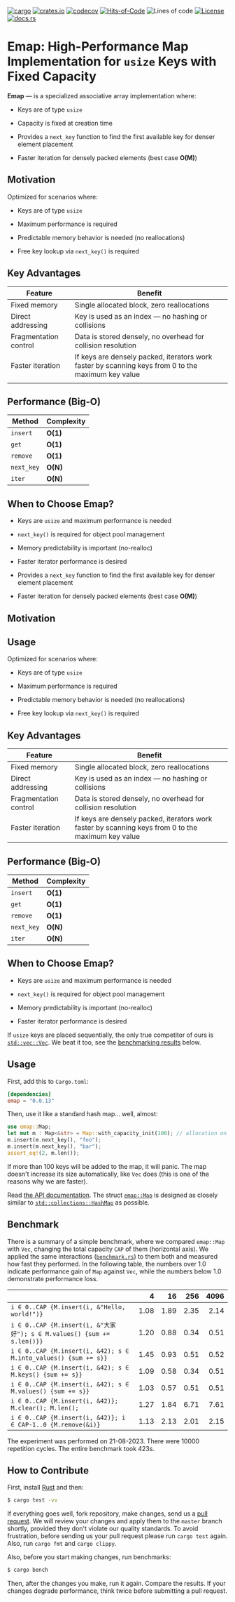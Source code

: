 [![cargo](https://github.com/yegor256/emap/actions/workflows/cargo.yml/badge.svg)](https://github.com/yegor256/emap/actions/workflows/cargo.yml)
[![crates.io](https://img.shields.io/crates/v/emap.svg)](https://crates.io/crates/emap)
[![codecov](https://codecov.io/gh/yegor256/emap/branch/master/graph/badge.svg)](https://codecov.io/gh/yegor256/emap)
[![Hits-of-Code](https://hitsofcode.com/github/yegor256/emap)](https://hitsofcode.com/view/github/yegor256/emap)
![Lines of code](https://img.shields.io/tokei/lines/github/yegor256/emap)
[![License](https://img.shields.io/badge/license-MIT-green.svg)](https://github.com/yegor256/emap/blob/master/LICENSE.txt)
[![docs.rs](https://img.shields.io/docsrs/emap)](https://docs.rs/emap/latest/emap/)

# Emap: High-Performance Map Implementation for `usize` Keys with Fixed Capacity

**Emap** — is a specialized associative array implementation where:

- Keys are of type `usize`

- Capacity is fixed at creation time

- Provides a `next_key` function to find the first available key for denser element placement

- Faster iteration for densely packed elements (best case **O(M)**)

## Motivation
Optimized for scenarios where:

- Keys are of type `usize`

- Maximum performance is required

- Predictable memory behavior is needed (no reallocations)

- Free key lookup via `next_key()` is required

## Key Advantages

| Feature               | Benefit                                                                                            |
| --------------------- | -------------------------------------------------------------------------------------------------- |
| Fixed memory          | Single allocated block, zero reallocations                                                         |
| Direct addressing     | Key is used as an index — no hashing or collisions                                                 |
| Fragmentation control | Data is stored densely, no overhead for collision resolution                                       |
| Faster iteration      | If keys are densely packed, iterators work faster by scanning keys from 0 to the maximum key value |
|                       |


## Performance (Big-O)

| Method     | Complexity |
| ---------- | ---------- |
| `insert`   | **O(1)**   |
| `get`      | **O(1)**   |
| `remove`   | **O(1)**   |
| `next_key` | **O(N)**   |
| `iter`     | **O(N)**   |


## When to Choose Emap?
- Keys are `usize` and maximum performance is needed

- `next_key()` is required for object pool management

- Memory predictability is important (no-realloc)

- Faster iterator performance is desired
- Provides a `next_key` function to find the first available key for denser element placement

- Faster iteration for densely packed elements (best case **O(M)**)

## Motivation
## Usage

Optimized for scenarios where:

- Keys are of type `usize`

- Maximum performance is required

- Predictable memory behavior is needed (no reallocations)

- Free key lookup via `next_key()` is required

## Key Advantages

| Feature               | Benefit                                                                                            |
| --------------------- | -------------------------------------------------------------------------------------------------- |
| Fixed memory          | Single allocated block, zero reallocations                                                         |
| Direct addressing     | Key is used as an index — no hashing or collisions                                                 |
| Fragmentation control | Data is stored densely, no overhead for collision resolution                                       |
| Faster iteration      | If keys are densely packed, iterators work faster by scanning keys from 0 to the maximum key value |


## Performance (Big-O)

| Method     | Complexity |
| ---------- | ---------- |
| `insert`   | **O(1)**   |
| `get`      | **O(1)**   |
| `remove`   | **O(1)**   |
| `next_key` | **O(N)**   |
| `iter`     | **O(N)**   |


## When to Choose Emap?
- Keys are `usize` and maximum performance is needed

- `next_key()` is required for object pool management

- Memory predictability is important (no-realloc)

- Faster iterator performance is desired

If `usize` keys are placed sequentially, the only true competitor of ours is
[`std::vec::Vec`](https://doc.rust-lang.org/std/vec/struct.Vec.html).
We beat it too, see the [benchmarking results](#benchmark) below.

## Usage

First, add this to `Cargo.toml`:

```toml
[dependencies]
emap = "0.0.13"
```

Then, use it like a standard hash map... well, almost:

```rust
use emap::Map;
let mut m : Map<&str> = Map::with_capacity_init(100); // allocation on heap
m.insert(m.next_key(), "foo");
m.insert(m.next_key(), "bar");
assert_eq!(2, m.len());
```

If more than 100 keys will be added to the map, it will panic.
The map doesn't increase its size automatically, like `Vec` does
(this is one of the reasons why we are faster).

Read [the API documentation](https://docs.rs/emap/latest/emap/).
The struct
[`emap::Map`](https://docs.rs/emap/latest/emap/struct.Map.html) is designed as closely similar to
[`std::collections::HashMap`](https://doc.rust-lang.org/std/collections/struct.HashMap.html) as possible.

## Benchmark

There is a summary of a simple benchmark, where we compared `emap::Map` with
`Vec`, changing the total capacity `CAP` of them (horizontal axis).
We applied the same interactions
([`benchmark.rs`](https://github.com/yegor256/emap/blob/master/tests/benchmark.rs))
to them both and measured how fast they performed. In the following table,
the numbers over 1.0 indicate performance gain of `Map` against `Vec`,
while the numbers below 1.0 demonstrate performance loss.

<!-- benchmark -->
| | 4 | 16 | 256 | 4096 |
| --- | --: | --: | --: | --: |
| `i ∈ 0..CAP {M.insert(i, &"Hello, world!")}` |1.08 |1.89 |2.35 |2.14 |
| `i ∈ 0..CAP {M.insert(i, &"大家好"); s ∈ M.values() {sum += s.len()}}` |1.20 |0.88 |0.34 |0.51 |
| `i ∈ 0..CAP {M.insert(i, &42); s ∈ M.into_values() {sum += s}}` |1.45 |0.93 |0.51 |0.52 |
| `i ∈ 0..CAP {M.insert(i, &42); s ∈ M.keys() {sum += s}}` |1.09 |0.58 |0.34 |0.51 |
| `i ∈ 0..CAP {M.insert(i, &42); s ∈ M.values() {sum += s}}` |1.03 |0.57 |0.51 |0.51 |
| `i ∈ 0..CAP {M.insert(i, &42)}; M.clear(); M.len();` |1.27 |1.84 |6.71 |7.61 |
| `i ∈ 0..CAP {M.insert(i, &42)}; i ∈ CAP-1..0 {M.remove(&i)}` |1.13 |2.13 |2.01 |2.15 |

The experiment was performed on 21-08-2023.
 There were 10000 repetition cycles.
 The entire benchmark took 423s.

<!-- benchmark -->

## How to Contribute

First, install [Rust](https://www.rust-lang.org/tools/install) and then:

```bash
$ cargo test -vv
```

If everything goes well, fork repository, make changes,
send us a [pull request](https://www.yegor256.com/2014/04/15/github-guidelines.html).
We will review your changes and apply them to the `master` branch shortly,
provided they don't violate our quality standards. To avoid frustration,
before sending us your pull request please run `cargo test` again. Also,
run `cargo fmt` and `cargo clippy`.

Also, before you start making changes, run benchmarks:

```bash
$ cargo bench
```

Then, after the changes you make, run it again. Compare the results. If your changes
degrade performance, think twice before submitting a pull request.
